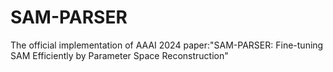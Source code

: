 # SAM-PARSER
The official implementation of AAAI 2024 paper:"SAM-PARSER: Fine-tuning SAM Efficiently by Parameter Space Reconstruction"
